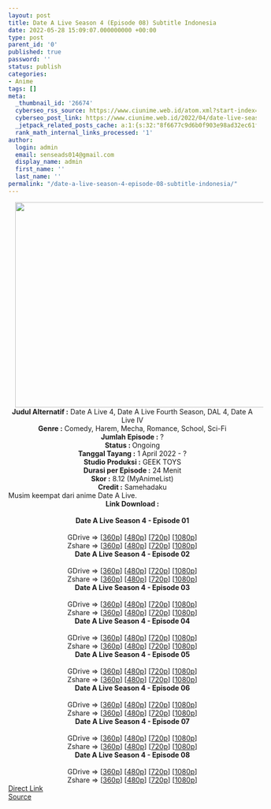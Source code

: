 ```yaml
---
layout: post
title: Date A Live Season 4 (Episode 08) Subtitle Indonesia
date: 2022-05-28 15:09:07.000000000 +00:00
type: post
parent_id: '0'
published: true
password: ''
status: publish
categories:
- Anime
tags: []
meta:
  _thumbnail_id: '26674'
  cyberseo_rss_source: https://www.ciunime.web.id/atom.xml?start-index=1
  cyberseo_post_link: https://www.ciunime.web.id/2022/04/date-live-season-4-subtitle-indonesia.html
  _jetpack_related_posts_cache: a:1:{s:32:"8f6677c9d6b0f903e98ad32ec61f8deb";a:2:{s:7:"expires";i:1655959745;s:7:"payload";a:3:{i:0;a:1:{s:2:"id";i:26961;}i:1;a:1:{s:2:"id";i:26858;}i:2;a:1:{s:2:"id";i:26810;}}}}
  rank_math_internal_links_processed: '1'
author:
  login: admin
  email: senseads014@gmail.com
  display_name: admin
  first_name: ''
  last_name: ''
permalink: "/date-a-live-season-4-episode-08-subtitle-indonesia/"
---
```

<div class="separator" style="clear: both; text-align: center;"><a href="https://blogger.googleusercontent.com/img/b/R29vZ2xl/AVvXsEivb4keu6ROqjEbLCySExMMKPg36gJ2r4BqKPcStCNFnZOKm7ozJYGyhfkqf1JwZkn1P5-mrWqj-fprPz-dt9IaCCXmgINRYSJbjaPo_VA2u7FAg4IBAtOnjvFa5A_d9ZIB8i9EwcWJb94odBItk-ijie-eOm_Ylvp9yvYaCAF6oqXPXMU29_MXJPPX/s1000/Date%20A%20Live%20Season%204.jpg" style="margin-left: 1em; margin-right: 1em;"><img border="0" data-original-height="652" data-original-width="1000" height="417" src="{{ site.baseurl }}/assets/2022/05/Date%20A%20Live%20Season%204.jpg" width="640" /></a></div>
<div class="separator" style="clear: both; text-align: center;"></div>
<div style="text-align: center;"><b>Judul</b><b><b> Alternatif</b> :</b> Date A Live 4, Date A Live Fourth Season, DAL 4,&nbsp;Date A Live IV</div>
<div style="text-align: center;"><b><b>Genre :</b></b> Comedy, Harem, Mecha,&nbsp;Romance, School,&nbsp;Sci-Fi</div>
<div style="text-align: center;"><b>Jumlah Episode :</b> ?<br /><b>Status :&nbsp;</b>Ongoing<br /><b>Tanggal Tayang :</b> 1 April&nbsp;2022 - ?<br /><b>Studio Produksi :</b>&nbsp;GEEK TOYS<br /><b>Durasi per Episode :</b> 24 Menit</div>
<div style="text-align: center;"><b>Skor :</b> 8.12 (MyAnimeList)</div>
<div style="text-align: center;"><b>Credit :</b>&nbsp;Samehadaku</div>
<div style="text-align: center;"></div>
<div style="text-align: justify;">Musim keempat dari anime&nbsp;Date A Live.</div>
<div style="text-align: justify;"></div>
<div style="text-align: justify;"></div>
<div style="text-align: center;">
<div style="text-align: center;">
<div style="text-align: left;">
<div style="text-align: center;"><b>Link Download :</b></div>
<div style="text-align: center;"><b><br /></b></div>
<div style="text-align: center;"><span style="text-align: left;"><b>Date A Live Season 4&nbsp;</b></span><b>- Episode 01</b></div>
<div style="text-align: center;"><b><br /></b></div>
<div style="text-align: center;">GDrive =&gt; [<a href="https://acefile.co/f/72147677/dal-s4-01-360p-samehadaku-care-mp4" target="_blank" rel="noopener">360p</a>] [<a href="https://acefile.co/f/72147681/dal-s4-01-480p-samehadaku-care-mp4" target="_blank" rel="noopener">480p</a>] [<a href="https://acefile.co/f/72147904/dal-s4-01-mp4hd-samehadaku-care-mp4" target="_blank" rel="noopener">720p</a>] [<a href="https://acefile.co/f/72148402/dal-s4-01-fullhd-samehadaku-care-mp4" target="_blank" rel="noopener">1080p</a>]</div>
<div style="text-align: center;">Zshare =&gt; [<a href="https://www21.zippyshare.com/v/3BaKMIVt/file.html" target="_blank" rel="noopener">360p</a>] [<a href="https://www21.zippyshare.com/v/0rzuWN9B/file.html" target="_blank" rel="noopener">480p</a>] [<a href="https://www94.zippyshare.com/v/uwzC6vhx/file.html" target="_blank" rel="noopener">720p</a>] [<a href="https://www64.zippyshare.com/v/DQ1fPvYQ/file.html" target="_blank" rel="noopener">1080p</a>]</div>
<div style="text-align: center;"></div>
<div style="text-align: center;">
<div><span style="text-align: left;"><b>Date A Live Season 4&nbsp;</b></span><b>- Episode 02</b></div>
<div><b><br /></b></div>
<div>GDrive =&gt; [<a href="https://acefile.co/f/72701876/dal-s4-02-360p-samehadaku-care-mp4" target="_blank" rel="noopener">360p</a>] [<a href="https://acefile.co/f/72701883/dal-s4-02-480p-samehadaku-care-mp4" target="_blank" rel="noopener">480p</a>] [<a href="https://acefile.co/f/72702062/dal-s4-02-mp4hd-samehadaku-care-mp4" target="_blank" rel="noopener">720p</a>] [<a href="https://acefile.co/f/72702770/dal-s4-02-fullhd-samehadaku-care-mp4" target="_blank" rel="noopener">1080p</a>]</div>
<div>Zshare =&gt; [<a href="https://www116.zippyshare.com/v/jl2gMqfG/file.html" target="_blank" rel="noopener">360p</a>] [<a href="https://www116.zippyshare.com/v/TxytPSe8/file.html" target="_blank" rel="noopener">480p</a>] [<a href="https://www95.zippyshare.com/v/XOmOHPU3/file.html" target="_blank" rel="noopener">720p</a>] [<a href="https://www107.zippyshare.com/v/ggZ1PJ2g/file.html" target="_blank" rel="noopener">1080p</a>]</div>
<div></div>
<div>
<div><span style="text-align: left;"><b>Date A Live Season 4&nbsp;</b></span><b>- Episode 03</b></div>
<div><b><br /></b></div>
<div>GDrive =&gt; [<a href="https://acefile.co/f/73224985/dal-s4-03-360p-samehadaku-care-mp4" target="_blank" rel="noopener">360p</a>] [<a href="https://acefile.co/f/73224990/dal-s4-03-480p-samehadaku-care-mp4" target="_blank" rel="noopener">480p</a>] [<a href="https://acefile.co/f/73225173/dal-s4-03-mp4hd-samehadaku-care-mp4" target="_blank" rel="noopener">720p</a>] [<a href="https://acefile.co/f/73225914/dal-s4-03-fullhd-samehadaku-care-mp4" target="_blank" rel="noopener">1080p</a>]</div>
<div>Zshare =&gt; [<a href="https://www35.zippyshare.com/v/5NtDRhlv/file.html" target="_blank" rel="noopener">360p</a>] [<a href="https://www35.zippyshare.com/v/9J2ulTLA/file.html" target="_blank" rel="noopener">480p</a>] [<a href="https://www85.zippyshare.com/v/XeQujKnH/file.html" target="_blank" rel="noopener">720p</a>] [<a href="https://www64.zippyshare.com/v/4hp9TwAY/file.html" target="_blank" rel="noopener">1080p</a>]</div>
</div>
<div></div>
<div>
<div><span style="text-align: left;"><b>Date A Live Season 4&nbsp;</b></span><b>- Episode 04</b></div>
<div><b><br /></b></div>
<div>GDrive =&gt; [<a href="https://acefile.co/f/73767040/dal-s4-04-360p-samehadaku-care-mp4" target="_blank" rel="noopener">360p</a>] [<a href="https://acefile.co/f/73767044/dal-s4-04-480p-samehadaku-care-mp4" target="_blank" rel="noopener">480p</a>] [<a href="https://acefile.co/f/73767332/dal-s4-04-mp4hd-samehadaku-care-mp4" target="_blank" rel="noopener">720p</a>] [<a href="https://acefile.co/f/73768005/dal-s4-04-fullhd-samehadaku-care-mp4" target="_blank" rel="noopener">1080p</a>]</div>
<div>Zshare =&gt; [<a href="https://www105.zippyshare.com/v/u6NQ9Nia/file.html" target="_blank" rel="noopener">360p</a>] [<a href="https://www105.zippyshare.com/v/qe8jx6S8/file.html" target="_blank" rel="noopener">480p</a>] [<a href="https://www4.zippyshare.com/v/MzQrXPxW/file.html" target="_blank" rel="noopener">720p</a>] [<a href="https://www63.zippyshare.com/v/0pWz66Wp/file.html" target="_blank" rel="noopener">1080p</a>]</div>
</div>
<div></div>
<div>
<div><span style="text-align: left;"><b>Date A Live Season 4&nbsp;</b></span><b>- Episode 05</b></div>
<div><b><br /></b></div>
<div>GDrive =&gt; [<a href="https://acefile.co/f/74211962/dal-s4-05-360p-samehadaku-care-mp4" target="_blank" rel="noopener">360p</a>] [<a href="https://acefile.co/f/74211968/dal-s4-05-480p-samehadaku-care-mp4" target="_blank" rel="noopener">480p</a>] [<a href="https://acefile.co/f/74212136/dal-s4-05-mp4hd-samehadaku-care-mp4" target="_blank" rel="noopener">720p</a>] [<a href="https://acefile.co/f/74213299/dal-s4-05-fullhd-samehadaku-care-mp4" target="_blank" rel="noopener">1080p</a>]</div>
<div>Zshare =&gt; [<a href="https://www75.zippyshare.com/v/bA2lo0Wd/file.html" target="_blank" rel="noopener">360p</a>] [<a href="https://www75.zippyshare.com/v/1QKXPbic/file.html" target="_blank" rel="noopener">480p</a>] [<a href="https://www8.zippyshare.com/v/ABSSF2ws/file.html" target="_blank" rel="noopener">720p</a>] [<a href="https://www42.zippyshare.com/v/WzGINk62/file.html" target="_blank" rel="noopener">1080p</a>]</div>
</div>
<div></div>
<div>
<div><span style="text-align: left;"><b>Date A Live Season 4&nbsp;</b></span><b>- Episode 06</b></div>
<div><b><br /></b></div>
<div>GDrive =&gt; [<a href="https://acefile.co/f/74730002/dal-s4-06-360p-samehadaku-care-mp4" target="_blank" rel="noopener">360p</a>] [<a href="https://acefile.co/f/74730016/dal-s4-06-480p-samehadaku-care-mp4" target="_blank" rel="noopener">480p</a>] [<a href="https://acefile.co/f/74730194/dal-s4-06-mp4hd-samehadaku-care-mp4" target="_blank" rel="noopener">720p</a>] [<a href="https://acefile.co/f/74730707/dal-s4-06-fullhd-samehadaku-care-mp4" target="_blank" rel="noopener">1080p</a>]</div>
<div>Zshare =&gt; [<a href="https://www50.zippyshare.com/v/U8eBEzo0/file.html" target="_blank" rel="noopener">360p</a>] [<a href="https://www50.zippyshare.com/v/QbeoDqsX/file.html" target="_blank" rel="noopener">480p</a>] [<a href="https://www54.zippyshare.com/v/KrD5ZVap/file.html" target="_blank" rel="noopener">720p</a>] [<a href="https://www26.zippyshare.com/v/wvYSpW5J/file.html" target="_blank" rel="noopener">1080p</a>]</div>
</div>
<div></div>
<div>
<div><span style="text-align: left;"><b>Date A Live Season 4&nbsp;</b></span><b>- Episode 07</b></div>
<div><b><br /></b></div>
<div>GDrive =&gt; [<a href="https://acefile.co/f/75205034/dal-07-360p-samehadaku-care-mp4" target="_blank" rel="noopener">360p</a>] [<a href="https://acefile.co/f/75205040/dal-07-480p-samehadaku-care-mp4" target="_blank" rel="noopener">480p</a>] [<a href="https://acefile.co/f/75205453/dal-07-mp4hd-samehadaku-care-mp4" target="_blank" rel="noopener">720p</a>] [<a href="https://acefile.co/f/75206050/dal-s4-07-fullhd-samehadaku-care-mp4" target="_blank" rel="noopener">1080p</a>]</div>
<div>Zshare =&gt; [<a href="https://www38.zippyshare.com/v/d4Bgb4CO/file.html" target="_blank" rel="noopener">360p</a>] [<a href="https://www38.zippyshare.com/v/9N0QdDJs/file.html" target="_blank" rel="noopener">480p</a>] [<a href="https://www111.zippyshare.com/v/GwPOa1XQ/file.html" target="_blank" rel="noopener">720p</a>] [<a href="https://www99.zippyshare.com/v/WcAqEolo/file.html" target="_blank" rel="noopener">1080p</a>]</div>
</div>
<div></div>
<div>
<div><span style="text-align: left;"><b>Date A Live Season 4&nbsp;</b></span><b>- Episode 08</b></div>
<div><b><br /></b></div>
<div>GDrive =&gt; [<a href="https://acefile.co/f/75718513/dal-s4-08-360p-samehadaku-care-mp4" target="_blank" rel="noopener">360p</a>] [<a href="https://acefile.co/f/75718522/dal-s4-08-480p-samehadaku-care-mp4" target="_blank" rel="noopener">480p</a>] [<a href="https://acefile.co/f/75719082/dal-s4-08-mp4hd-samehadaku-care-mp4" target="_blank" rel="noopener">720p</a>] [<a href="https://acefile.co/f/75719771/dal-s4-08-fullhd-samehadaku-care-mp4" target="_blank" rel="noopener">1080p</a>]</div>
<div>Zshare =&gt; [<a href="https://www4.zippyshare.com/v/T2Gprh21/file.html" target="_blank" rel="noopener">360p</a>] [<a href="https://www4.zippyshare.com/v/cFGUPeqE/file.html" target="_blank" rel="noopener">480p</a>] [<a href="https://www97.zippyshare.com/v/Q3ZLUKP0/file.html" target="_blank" rel="noopener">720p</a>] [<a href="https://www116.zippyshare.com/v/OFMz8uq7/file.html" target="_blank" rel="noopener">1080p</a>]</div>
</div>
</div>
</div>
</div>
</div>
<link rel="stylesheet" href="https://cdnjs.cloudflare.com/ajax/libs/font-awesome/4.7.0/css/font-awesome.min.css" />
<div class="divbtn"> <a href="https://handymansurrender.com/fihup8buzv?key=94550f7ce39444073321dde3b8782f97" class="btn"><i class="fa fa-download"></i> Direct Link</a> <br /><a href="https://www.ciunime.web.id/2022/04/date-live-season-4-subtitle-indonesia.html">Source</a> </div>
